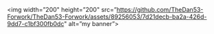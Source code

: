 <p align=”center”>

<img width=”200" height=”200" src=”https://github.com/TheDan53-Forwork/TheDan53-Forwork/assets/89256053/7d21decb-ba2a-426d-9dd7-c1bf300fb0dc" alt=”my banner”>

</p>
